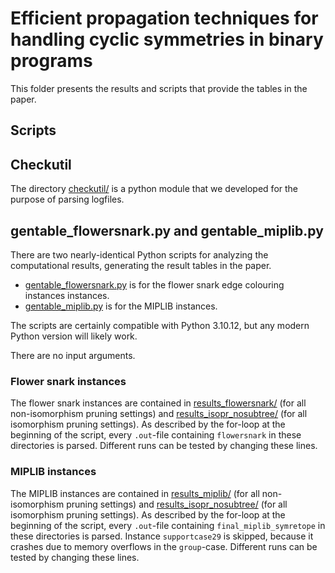# Efficient propagation techniques for handling cyclic symmetries in binary programs

This folder presents the results and scripts that provide the tables in the paper.

## Scripts

## Checkutil

The directory [checkutil/](checkutil/) is a python module that we developed for the purpose of parsing logfiles.

## gentable_flowersnark.py and gentable_miplib.py

There are two nearly-identical Python scripts for analyzing the computational results, generating the result tables in the paper.

* [gentable_flowersnark.py](gentable_flowersnark.py) is for the flower snark edge colouring instances instances.
* [gentable_miplib.py](gentable_miplib.py) is for the MIPLIB instances.

The scripts are certainly compatible with Python 3.10.12, but any modern Python version will likely work.

There are no input arguments.

### Flower snark instances

The flower snark instances are contained in [results_flowersnark/](results_flowersnark/) (for all non-isomorphism pruning settings) and [results_isopr_nosubtree/](results_isopr_nosubtree/) (for all isomorphism pruning settings). As described by the for-loop at the beginning of the script, every `.out`-file containing `flowersnark` in these directories is parsed.
Different runs can be tested by changing these lines.

### MIPLIB instances

The MIPLIB instances are contained in [results_miplib/](results_miplib/) (for all non-isomorphism pruning settings) and [results_isopr_nosubtree/](results_isopr_nosubtree/) (for all isomorphism pruning settings). As described by the for-loop at the beginning of the script, every `.out`-file containing `final_miplib_symretope` in these directories is parsed.
Instance `supportcase29` is skipped, because it crashes due to memory overflows in the `group`-case.
Different runs can be tested by changing these lines.
